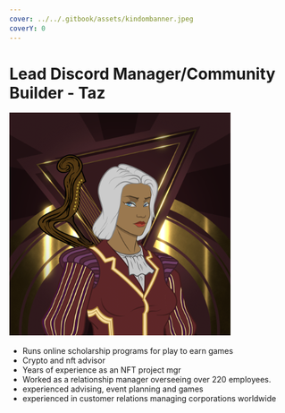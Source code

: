 ```yaml
---
cover: ../../.gitbook/assets/kindombanner.jpeg
coverY: 0
---
```


# Lead Discord Manager/Community Builder    -  Taz

![](<../../.gitbook/assets/Screen Shot 2022-07-06 at 12.32.39 PM.png>)

* Runs online scholarship programs for play to earn games&#x20;
* Crypto and nft advisor&#x20;
* Years of experience as an NFT project mgr&#x20;
* Worked as a relationship manager overseeing over 220 employees.&#x20;
* experienced advising, event planning and games&#x20;
* experienced in customer relations managing corporations worldwide
